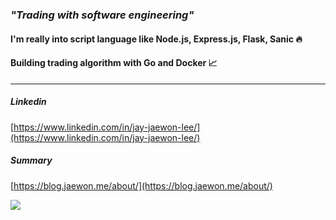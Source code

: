 ### ***"Trading with software engineering"***

#### I'm really into script language like Node.js, Express.js, Flask, Sanic 🔥
#### Building trading algorithm with Go and Docker 📈

-----------------------

##### Linkedin
[https://www.linkedin.com/in/jay-jaewon-lee/](https://www.linkedin.com/in/jay-jaewon-lee/)
##### Summary
[https://blog.jaewon.me/about/](https://blog.jaewon.me/about/)

<!--
**LeeJaeWonLJW/leejaewonljw** is a ✨ _special_ ✨ repository because its `README.md` (this file) appears on your GitHub profile.

Here are some ideas to get you started:

- 🔭 I’m currently working on ...
- 🌱 I’m currently learning ...
- 👯 I’m looking to collaborate on ...
- 🤔 I’m looking for help with ...
- 💬 Ask me about ...
- 📫 How to reach me: ...
- 😄 Pronouns: ...
- ⚡ Fun fact: ...
-->

<a href="https://github-readme-stats.vercel.app/api?username=leejaewonljw&count_private=true&show_icons=true">
  <img align="left" src="https://github-readme-stats.vercel.app/api?username=leejaewonljw&count_private=true&show_icons=true" />
</a>
</br>
